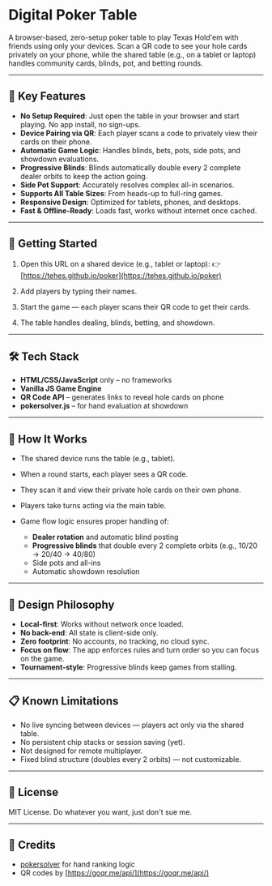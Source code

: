 # Digital Poker Table

A browser-based, zero-setup poker table to play Texas Hold'em with friends using only your devices. Scan a QR code to see your hole cards privately on your phone, while the shared table (e.g., on a tablet or laptop) handles community cards, blinds, pot, and betting rounds.

---

## 🎯 Key Features

* **No Setup Required**: Just open the table in your browser and start playing. No app install, no sign-ups.
* **Device Pairing via QR**: Each player scans a code to privately view their cards on their phone.
* **Automatic Game Logic**: Handles blinds, bets, pots, side pots, and showdown evaluations.
* **Progressive Blinds**: Blinds automatically double every 2 complete dealer orbits to keep the action going.
* **Side Pot Support**: Accurately resolves complex all-in scenarios.
* **Supports All Table Sizes**: From heads-up to full-ring games.
* **Responsive Design**: Optimized for tablets, phones, and desktops.
* **Fast & Offline-Ready**: Loads fast, works without internet once cached.

---

## 🚀 Getting Started

1. Open this URL on a shared device (e.g., tablet or laptop):
   👉 [https://tehes.github.io/poker](https://tehes.github.io/poker)

2. Add players by typing their names.

3. Start the game — each player scans their QR code to get their cards.

4. The table handles dealing, blinds, betting, and showdown.

---

## 🛠️ Tech Stack

* **HTML/CSS/JavaScript** only – no frameworks
* **Vanilla JS Game Engine**
* **QR Code API** – generates links to reveal hole cards on phone
* **pokersolver.js** – for hand evaluation at showdown

---


## 🤖 How It Works

* The shared device runs the table (e.g., tablet).
* When a round starts, each player sees a QR code.
* They scan it and view their private hole cards on their own phone.
* Players take turns acting via the main table.
* Game flow logic ensures proper handling of:

  * **Dealer rotation** and automatic blind posting
  * **Progressive blinds** that double every 2 complete orbits (e.g., 10/20 → 20/40 → 40/80)
  * Side pots and all-ins
  * Automatic showdown resolution

---

## 🧠 Design Philosophy

* **Local-first**: Works without network once loaded.
* **No back-end**: All state is client-side only.
* **Zero footprint**: No accounts, no tracking, no cloud sync.
* **Focus on flow**: The app enforces rules and turn order so you can focus on the game.
* **Tournament-style**: Progressive blinds keep games from stalling.

---

## 📋 Known Limitations

* No live syncing between devices — players act only via the shared table.
* No persistent chip stacks or session saving (yet).
* Not designed for remote multiplayer.
* Fixed blind structure (doubles every 2 orbits) — not customizable.

---


## 📄 License

MIT License. Do whatever you want, just don't sue me.

---

## 🙌 Credits

* [pokersolver](https://github.com/goldfire/pokersolver) for hand ranking logic
* QR codes by [https://goqr.me/api/](https://goqr.me/api/)
